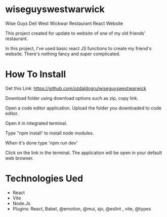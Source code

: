 # wiseguyswestwarwick

Wise Guys Deli West Wickwar Restaurant React Website

This project created for update to website of one of my old friends' restaurant.

In this project, I've used basic react JS functions to create my friend's website. There's nothing fancy and super complicated.

# How To Install

Get this Link:
https://github.com/ozdaldogru/wiseguyswestwarwick

Download folder using download options such as zip, copy link.

Open a code editor application. Upload the folder you downloaded to code editor.

Open it in integrated terminal.

Type "npm install' to install node modules.

When it's done type 'npm run dev' 

Click on the link in the terminal. The application will be open in your default web browser.

# Technologies Ued

* React
* Vite
* Node.Js
* Plugins: React, Babel, @emotion, @mui, ajv, @eslint , vite, @types

